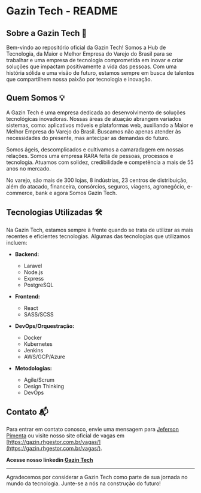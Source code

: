 # Gazin Tech - README

## Sobre a Gazin Tech 🚀

Bem-vindo ao repositório oficial da Gazin Tech!
Somos a Hub de Tecnologia, da Maior e Melhor Empresa do Varejo do Brasil para se trabalhar e uma empresa de tecnologia comprometida em inovar e criar soluções que impactam positivamente a vida das pessoas. Com uma história sólida e uma visão de futuro, estamos sempre em busca de talentos que compartilhem nossa paixão por tecnologia e inovação.

## Quem Somos 💡

A Gazin Tech é uma empresa dedicada ao desenvolvimento de soluções tecnológicas inovadoras. Nossas áreas de atuação abrangem variados sistemas, como: aplicativos móveis e plataformas web, auxiliando a Maior e Melhor Empresa do Varejo do Brasil. Buscamos não apenas atender às necessidades do presente, mas antecipar as demandas do futuro.

Somos ágeis, descomplicados e cultivamos a camaradagem em nossas relações. Somos uma empresa RARA feita de pessoas, processos e tecnologia.
Atuamos com solidez, credibilidade e competência a mais de 55 anos no mercado.

No varejo, são mais de 300 lojas, 8 indústrias, 23 centros de distribuição, além do atacado, financeira, consórcios, seguros, viagens, agronegócio, e-commerce, bank e agora Somos Gazin Tech.

## Tecnologias Utilizadas 🛠️

Na Gazin Tech, estamos sempre à frente quando se trata de utilizar as mais recentes e eficientes tecnologias. Algumas das tecnologias que utilizamos incluem:

- **Backend:**
  - Laravel
  - Node.js
  - Express
  - PostgreSQL

- **Frontend:**
  - React
  - SASS/SCSS

- **DevOps/Orquestração:**
  - Docker
  - Kubernetes
  - Jenkins
  - AWS/GCP/Azure

- **Metodologias:**
  - Agile/Scrum
  - Design Thinking
  - DevOps

## Contato 📬

Para entrar em contato conosco, envie uma mensagem para [Jeferson Pimenta](https://www.linkedin.com/in/jeferson-pimenta-42b604192/) ou visite nosso site oficial de vagas em [https://gazin.rhgestor.com.br/vagas/](https://gazin.rhgestor.com.br/vagas/).

**Acesse nosso linkedin [Gazin Tech](https://www.linkedin.com/company/gazin-tech/)**

---

Agradecemos por considerar a Gazin Tech como parte de sua jornada no mundo da tecnologia. Junte-se a nós na construção do futuro!
